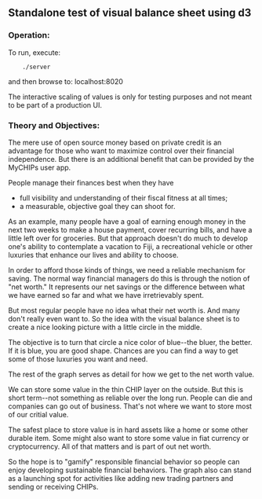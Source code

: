 ## Standalone test of visual balance sheet using d3

### Operation:
To run, execute:
```  
    ./server
```  
and then browse to: localhost:8020

The interactive scaling of values is only for testing purposes and not meant
to be part of a production UI.

### Theory and Objectives:
The mere use of open source money based on private credit is an advantage for
those who want to maximize control over their financial independence.  But
there is an additional benefit that can be provided by the MyCHIPs user app.

People manage their finances best when they have
  - full visibility and understanding of their fiscal fitness at all times;
  - a measurable, objective goal they can shoot for.

As an example, many people have a goal of earning enough money in the next
two weeks to make a house payment, cover recurring bills, and have a little
left over for groceries.  But that approach doesn't do much to develop one's
ability to contemplate a vacation to Fiji, a recreational vehicle or other
luxuries that enhance our lives and ability to choose.

In order to afford those kinds of things, we need a reliable mechanism for 
saving.  The normal way financial managers do this is through the notion of
"net worth."  It represents our net savings or the difference between what
we have earned so far and what we have irretrievably spent.

But most regular people have no idea what their net worth is.  And many
don't really even want to.  So the idea with the visual balance sheet is to
create a nice looking picture with a little circle in the middle.  

The objective is to turn that circle a nice color of blue--the bluer, the
better.  If it is blue, you are good shape.  Chances are you can find a way
to get some of those luxuries you want and need.

The rest of the graph serves as detail for how we get to the net worth
value.

We can store some value in the thin CHIP layer on the outside.  But this is
short term--not something as reliable over the long run.  People can die
and companies can go out of business.  That's not where we want to store
most of our critial value.

The safest place to store value is in hard assets like a home or some other 
durable item.  Some might also want to store some value in fiat currency or 
cryptocurrency.  All of that matters and is part of out net worth.

So the hope is to "gamify" responsible financial behavior so people can 
enjoy developing sustainable financial behaviors.  The graph also can stand
as a launching spot for activities like adding new trading partners and
sending or receiving CHIPs.
